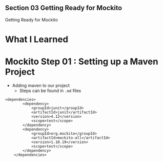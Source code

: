 
## Section 03 Getting Ready for Mockito

Getting Ready for Mockito

# What I Learned

# Mockito Step 01 : Setting up a Maven Project

- Adding maven to our project
    - Steps can be found in `.md` files
    
```
<dependencies>
        <dependency>
            <groupId>junit</groupId>
            <artifactId>junit</artifactId>
            <version>4.12</version>
            <scope>test</scope>
        </dependency>
        <dependency>
            <groupId>org.mockito</groupId>
            <artifactId>mockito-all</artifactId>
            <version>1.10.19</version>
            <scope>test</scope>
        </dependency>
	</dependencies>
```